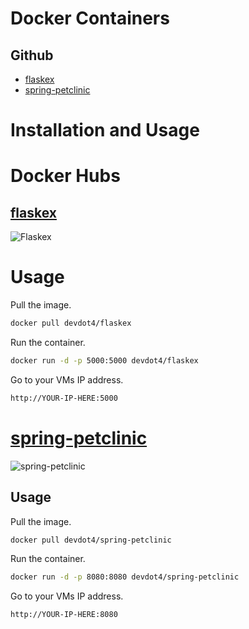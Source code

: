 # Docker Containers
## Github
- [flaskex](/flaskex)
- [spring-petclinic](/spring-petclinic)

# Installation and Usage
# Docker Hubs
## [flaskex](https://hub.docker.com/repository/docker/devdot4/flaskex)
![Flaskex](flaskex.png)
# Usage
Pull the image.
```bash
docker pull devdot4/flaskex
```
Run the container.
```bash
docker run -d -p 5000:5000 devdot4/flaskex
```
Go to your VMs IP address.
```bash
http://YOUR-IP-HERE:5000
```
# 
# [spring-petclinic](https://hub.docker.com/repository/docker/devdot4/spring-petclinic)
![spring-petclinic](spring-petclinic.png)
## Usage
Pull the image.
```bash
docker pull devdot4/spring-petclinic
```
Run the container.
```bash
docker run -d -p 8080:8080 devdot4/spring-petclinic
```
Go to your VMs IP address.
```bash
http://YOUR-IP-HERE:8080
```